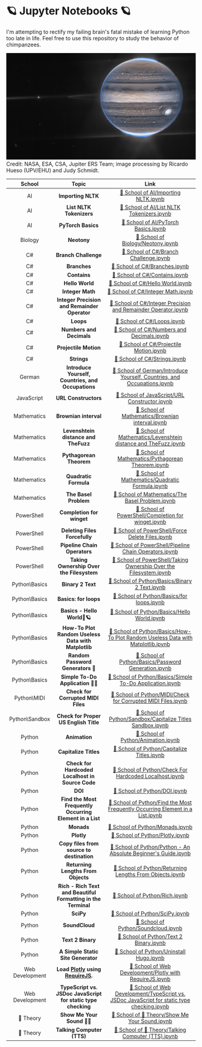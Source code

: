 # 🪐 Jupyter Notebooks 🪐

I'm attempting to rectify my failing brain's fatal mistake of learning Python too late in life. Feel free to use this repository to study the behavior of chimpanzees.

![Jupiter, in all its glory.](https://github.com/ka-de/notebooks/raw/main/Data/jupiter.jpg)
Credit: NASA, ESA, CSA, Jupiter ERS Team; image processing by Ricardo Hueso (UPV/EHU) and Judy Schmidt.

School | Topic | Link
:---:|:---:|:---:
AI | **Importing NLTK** | [🦎 School of AI/Importing NLTK.ipynb](https://github.com/ka-de/notebooks/blob/main/%F0%9F%A6%8E%20School%20of%20AI/Importing%20NLTK.ipynb)
AI | **List NLTK Tokenizers** | [🦎 School of AI/List NLTK Tokenizers.ipynb](https://github.com/ka-de/notebooks/blob/main/%F0%9F%A6%8E%20School%20of%20AI/List%20NLTK%20Tokenizers.ipynb)
AI | **PyTorch Basics** | [🦎 School of AI/PyTorch Basics.ipynb](https://github.com/ka-de/notebooks/blob/main/%F0%9F%A6%8E%20School%20of%20AI/PyTorch%20Basics.ipynb)
Biology | **Neotony** | [🦎 School of Biology/Neotony.ipynb](https://github.com/ka-de/notebooks/blob/main/%F0%9F%A6%8E%20School%20of%20Biology/Neotony.ipynb)
C# | **Branch Challenge** | [🦎 School of C#/Branch Challenge.ipynb](https://github.com/ka-de/notebooks/blob/main/%F0%9F%A6%8E%20School%20of%20C%23/Branch%20Challenge.ipynb)
C# | **Branches** | [🦎 School of C#/Branches.ipynb](https://github.com/ka-de/notebooks/blob/main/%F0%9F%A6%8E%20School%20of%20C%23/Branches.ipynb)
C# | **Contains** | [🦎 School of C#/Contains.ipynb](https://github.com/ka-de/notebooks/blob/main/%F0%9F%A6%8E%20School%20of%20C%23/Contains.ipynb)
C# | **Hello World** | [🦎 School of C#/Hello World.ipynb](https://github.com/ka-de/notebooks/blob/main/%F0%9F%A6%8E%20School%20of%20C%23/Hello%20World.ipynb)
C# | **Integer Math** | [🦎 School of C#/Integer Math.ipynb](https://github.com/ka-de/notebooks/blob/main/%F0%9F%A6%8E%20School%20of%20C%23/Integer%20Math.ipynb)
C# | **Integer Precision and Remainder Operator** | [🦎 School of C#/Integer Precision and Remainder Operator.ipynb](https://github.com/ka-de/notebooks/blob/main/%F0%9F%A6%8E%20School%20of%20C%23/Integer%20Precision%20and%20Remainder%20Operator.ipynb)
C# | **Loops** | [🦎 School of C#/Loops.ipynb](https://github.com/ka-de/notebooks/blob/main/%F0%9F%A6%8E%20School%20of%20C%23/Loops.ipynb)
C# | **Numbers and Decimals** | [🦎 School of C#/Numbers and Decimals.ipynb](https://github.com/ka-de/notebooks/blob/main/%F0%9F%A6%8E%20School%20of%20C%23/Numbers%20and%20Decimals.ipynb)
C# | **Projectile Motion** | [🦎 School of C#/Projectile Motion.ipynb](https://github.com/ka-de/notebooks/blob/main/%F0%9F%A6%8E%20School%20of%20C%23/Projectile%20Motion.ipynb)
C# | **Strings** | [🦎 School of C#/Strings.ipynb](https://github.com/ka-de/notebooks/blob/main/%F0%9F%A6%8E%20School%20of%20C%23/Strings.ipynb)
German | **Introduce Yourself, Countries, and Occupations** | [🦎 School of German/Introduce Yourself, Countries, and Occupations.ipynb](https://github.com/ka-de/notebooks/blob/main/%F0%9F%A6%8E%20School%20of%20German/Introduce%20Yourself%2C%20Countries%2C%20and%20Occupations.ipynb)
JavaScript | **URL Constructors** | [🦎 School of JavaScript/URL Constructor.ipynb](https://github.com/ka-de/notebooks/blob/main/%F0%9F%A6%8E%20School%20of%20JavaScript/URL%20Constructor.ipynb)
Mathematics | **Brownian interval** | [🦎 School of Mathematics/Brownian interval.ipynb](https://github.com/ka-de/notebooks/blob/main/%F0%9F%A6%8E%20School%20of%20Mathematics/Brownian%20interval.ipynb)
Mathematics | **Levenshtein distance and TheFuzz** | [🦎 School of Mathematics/Levenshtein distance and TheFuzz.ipynb](https://github.com/ka-de/notebooks/blob/main/%F0%9F%A6%8E%20School%20of%20Mathematics/Levenshtein%20distance%20and%20TheFuzz.ipynb)
Mathematics | **Pythagorean Theorem** | [🦎 School of Mathematics/Pythagorean Theorem.ipynb](https://github.com/ka-de/notebooks/blob/main/%F0%9F%A6%8E%20School%20of%20Mathematics/Pythagorean%20Theorem.ipynb)
Mathematics | **Quadratic Formula** | [🦎 School of Mathematics/Quadratic Formula.ipynb](https://github.com/ka-de/notebooks/blob/main/%F0%9F%A6%8E%20School%20of%20Mathematics/Quadratic%20Formula.ipynb)
Mathematics | **The Basel Problem** | [🦎 School of Mathematics/The Basel Problem.ipynb](https://github.com/ka-de/notebooks/blob/main/%F0%9F%A6%8E%20School%20of%20Mathematics/The%20Basel%20Problem.ipynb)
PowerShell | **Completion for winget** | [🦎 School of PowerShell/Completion for winget.ipynb](https://github.com/ka-de/notebooks/blob/main/%F0%9F%A6%8E%20School%20of%20PowerShell/Completion%20for%20winget.ipynb)
PowerShell | **Deleting Files Forcefully** | [🦎 School of PowerShell/Force Delete Files.ipynb](https://github.com/ka-de/notebooks/blob/main/%F0%9F%A6%8E%20School%20of%20PowerShell/Force%20Delete%20Files.ipynb)
PowerShell | **Pipeline Chain Operators** | [🦎 School of PowerShell/Pipeline Chain Operators.ipynb](https://github.com/ka-de/notebooks/blob/main/%F0%9F%A6%8E%20School%20of%20PowerShell/Pipeline%20Chain%20Operators.ipynb)
PowerShell | **Taking Ownership Over the Filesystem** | [🦎 School of PowerShell/Taking Ownership Over the Filesystem.ipynb](https://github.com/ka-de/notebooks/blob/main/%F0%9F%A6%8E%20School%20of%20PowerShell/Taking%20Ownership%20Over%20the%20Filesystem.ipynb)
Python\Basics | **Binary 2 Text** | [🦎 School of Python/Basics/Binary 2 Text.ipynb](https://github.com/ka-de/notebooks/blob/main/%F0%9F%A6%8E%20School%20of%20Python/Basics/Binary%202%20Text.ipynb)
Python\Basics | **Basics: for loops** | [🦎 School of Python/Basics/for loops.ipynb](https://github.com/ka-de/notebooks/blob/main/%F0%9F%A6%8E%20School%20of%20Python/Basics/for%20loops.ipynb)
Python\Basics | **Basics - Hello World👋🪐** | [🦎 School of Python/Basics/Hello World.ipynb](https://github.com/ka-de/notebooks/blob/main/%F0%9F%A6%8E%20School%20of%20Python/Basics/Hello%20World.ipynb)
Python\Basics | **How-To Plot Random Useless Data with Matplotlib** | [🦎 School of Python/Basics/How-To Plot Random Useless Data with Matplotlib.ipynb](https://github.com/ka-de/notebooks/blob/main/%F0%9F%A6%8E%20School%20of%20Python/Basics/How-To%20Plot%20Random%20Useless%20Data%20with%20Matplotlib.ipynb)
Python\Basics | **Random Password Generators 🔑** | [🦎 School of Python/Basics/Password Generation.ipynb](https://github.com/ka-de/notebooks/blob/main/%F0%9F%A6%8E%20School%20of%20Python/Basics/Password%20Generation.ipynb)
Python\Basics | **Simple To-Do Application 📖⏰** | [🦎 School of Python/Basics/Simple To-Do Application.ipynb](https://github.com/ka-de/notebooks/blob/main/%F0%9F%A6%8E%20School%20of%20Python/Basics/Simple%20To-Do%20Application.ipynb)
Python\MIDI | **Check for Corrupted MIDI Files** | [🦎 School of Python/MIDI/Check for Corrupted MIDI Files.ipynb](https://github.com/ka-de/notebooks/blob/main/%F0%9F%A6%8E%20School%20of%20Python/MIDI/Check%20for%20Corrupted%20MIDI%20Files.ipynb)
Python\Sandbox | **Check for Proper US English Title** | [🦎 School of Python/Sandbox/Capitalize Titles Sandbox.ipynb](https://github.com/ka-de/notebooks/blob/main/%F0%9F%A6%8E%20School%20of%20Python/Sandbox/Capitalize%20Titles%20Sandbox.ipynb)
Python | **Animation** | [🦎 School of Python/Animation.ipynb](https://github.com/ka-de/notebooks/blob/main/%F0%9F%A6%8E%20School%20of%20Python/Animation.ipynb)
Python | **Capitalize Titles** | [🦎 School of Python/Capitalize Titles.ipynb](https://github.com/ka-de/notebooks/blob/main/%F0%9F%A6%8E%20School%20of%20Python/Capitalize%20Titles.ipynb)
Python | **Check for Hardcoded Localhost in Source Code** | [🦎 School of Python/Check For Hardcoded Localhost.ipynb](https://github.com/ka-de/notebooks/blob/main/%F0%9F%A6%8E%20School%20of%20Python/Check%20For%20Hardcoded%20Localhost.ipynb)
Python | **DOI** | [🦎 School of Python/DOI.ipynb](https://github.com/ka-de/notebooks/blob/main/%F0%9F%A6%8E%20School%20of%20Python/DOI.ipynb)
Python | **Find the Most Frequently Occurring Element in a List** | [🦎 School of Python/Find the Most Frequently Occurring Element in a List.ipynb](https://github.com/ka-de/notebooks/blob/main/%F0%9F%A6%8E%20School%20of%20Python/Find%20the%20Most%20Frequently%20Occurring%20Element%20in%20a%20List.ipynb)
Python | **Monads** | [🦎 School of Python/Monads.ipynb](https://github.com/ka-de/notebooks/blob/main/%F0%9F%A6%8E%20School%20of%20Python/Monads.ipynb)
Python | **Plotly** | [🦎 School of Python/Plotly.ipynb](https://github.com/ka-de/notebooks/blob/main/%F0%9F%A6%8E%20School%20of%20Python/Plotly.ipynb)
Python | **Copy files from source to destination** | [🦎 School of Python/Python - An Absolute Beginner's Guide.ipynb](https://github.com/ka-de/notebooks/blob/main/%F0%9F%A6%8E%20School%20of%20Python/Python%20-%20An%20Absolute%20Beginner%27s%20Guide.ipynb)
Python | **Returning Lengths From Objects** | [🦎 School of Python/Returning Lengths From Objects.ipynb](https://github.com/ka-de/notebooks/blob/main/%F0%9F%A6%8E%20School%20of%20Python/Returning%20Lengths%20From%20Objects.ipynb)
Python | **Rich - Rich Text and Beautiful Formatting in the Terminal** | [🦎 School of Python/Rich.ipynb](https://github.com/ka-de/notebooks/blob/main/%F0%9F%A6%8E%20School%20of%20Python/Rich.ipynb)
Python | **SciPy** | [🦎 School of Python/SciPy.ipynb](https://github.com/ka-de/notebooks/blob/main/%F0%9F%A6%8E%20School%20of%20Python/SciPy.ipynb)
Python | **SoundCloud** | [🦎 School of Python/Soundcloud.ipynb](https://github.com/ka-de/notebooks/blob/main/%F0%9F%A6%8E%20School%20of%20Python/Soundcloud.ipynb)
Python | **Text 2 Binary** | [🦎 School of Python/Text 2 Binary.ipynb](https://github.com/ka-de/notebooks/blob/main/%F0%9F%A6%8E%20School%20of%20Python/Text%202%20Binary.ipynb)
Python | **A Simple Static Site Generator** | [🦎 School of Python/Uninstall Hugo.ipynb](https://github.com/ka-de/notebooks/blob/main/%F0%9F%A6%8E%20School%20of%20Python/Uninstall%20Hugo.ipynb)
Web Development | **Load [Plotly](https://plotly.com/javascript/) using [RequireJS](https://requirejs.org/).** | [🦎 School of Web Development/Plotly with RequireJS.ipynb](https://github.com/ka-de/notebooks/blob/main/%F0%9F%A6%8E%20School%20of%20Web%20Development/Plotly%20with%20RequireJS.ipynb)
Web Development | **TypeScript vs. JSDoc JavaScript for static type checking** | [🦎 School of Web Development/TypeScript vs. JSDoc JavaScript for static type checking.ipynb](https://github.com/ka-de/notebooks/blob/main/%F0%9F%A6%8E%20School%20of%20Web%20Development/TypeScript%20vs.%20JSDoc%20JavaScript%20for%20static%20type%20checking.ipynb)
🎵 Theory | **Show Me Your Sound 🎵👀** | [🦎 School of 🎵 Theory/Show Me Your Sound.ipynb](https://github.com/ka-de/notebooks/blob/main/%F0%9F%A6%8E%20School%20of%20%F0%9F%8E%B5%20Theory/Show%20Me%20Your%20Sound.ipynb)
🎵 Theory | **Talking Computer (TTS)** | [🦎 School of 🎵 Theory/Talking Computer (TTS).ipynb](https://github.com/ka-de/notebooks/blob/main/%F0%9F%A6%8E%20School%20of%20%F0%9F%8E%B5%20Theory/Talking%20Computer%20%28TTS%29.ipynb)
